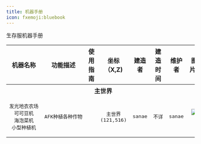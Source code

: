 ```yaml
---
title: 机器手册
icon: fxemoji:bluebook
---
```

生存服机器手册
<table>
  <tbody>
    <tr>
      <th align="center">机器名称
      </th>
      <th align="center">功能描述
      </th>
      <th align="center">使用指南
      </th>
      <th align="center">坐标（X,Z)
      </th>
      <th align="center">建造者
      </th>
      <th align="center">建造时间
      </th>
      <th align="center">维护者
      </th>
      <th align="center">&nbsp;图片&nbsp;
      </th>
    </tr>
<!--主世界-->
  <tr>
    <th colspan=8>主世界</th>
  </tr>
<!--发光地衣农场、可可豆机、海泡菜机、小型种植机-->
    <tr>
      <td align="center"><pre>发光地衣农场<br>可可豆机<br>海泡菜机<br>小型种植机</pre></td>
      <td align="center"><pre>AFK种植各种作物</pre></td>
      <td align="center"><pre>&nbsp;</pre></td>
      <td align="center"><pre>主世界<br>(121,516)</pre></td>
      <td align="center"><pre>sanae</pre></td>
      <td align="center"><pre>不详</pre></td>
      <td align="center"><pre>sanae</pre></td>
      <td align="center">&nbsp;<img src="https://npucraft-lsky-1304448012.cos.ap-chengdu.myqcloud.com/2025/03/21/67dd19003b817.png" />&nbsp;
    </tr>
  </tbody>
</table>
